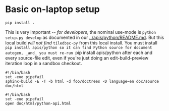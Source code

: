 # Basic on-laptop setup

```
pip install .
```

This is very important -- _for developers_, the nominal use-mode is `python setup.py develop` as documented in our [../apis/python/README.md](../apis/python/README.md). But this local build _will not find_ `tiledbsc-py` from this local install. You must install `pip install apis/python so it can find Python source for document autogen, _and_ you must re-run `pip install apis/python after each and every source-file edit, even if you're just doing an edit-build-preview iteration loop in a sandbox checkout.

```
#!/bin/bash
set -euo pipefail
sphinx-build -E -T -b html -d foo/doctrees -D language=en doc/source doc/html
```

```
#!/bin/bash
set -euo pipefail
open doc/html/python-api.html
```
